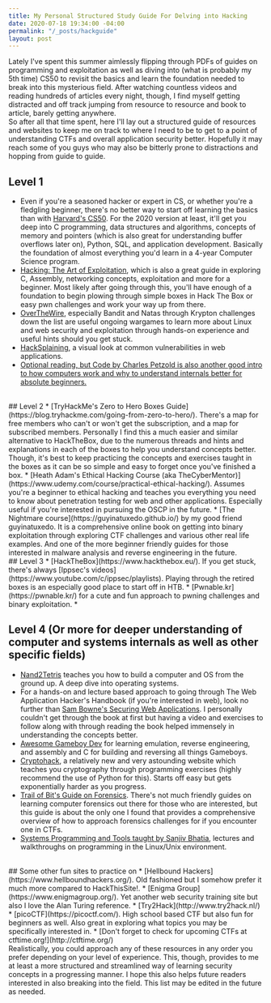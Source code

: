 ```yaml
---
title: My Personal Structured Study Guide For Delving into Hacking
date: 2020-07-18 19:34:00 -04:00
permalink: "/_posts/hackguide"
layout: post
---
```


Lately I've spent this summer aimlessly flipping through PDFs of guides on programming and exploitation as well as diving into (what is probably my 5th time) CS50 to revisit the basics and learn the foundation needed to break into this mysterious field. After watching countless videos and reading hundreds of articles every night, though, I find myself getting distracted and off track jumping from resource to resource and book to article, barely getting anywhere. 
<br/>
So after all that time spent, here I'll lay out a structured guide of resources and websites to keep me on track to where I need to be to get to a point of understanding CTFs and overall application security better. Hopefully it may reach some of you guys who may also be bitterly prone to distractions and hopping from guide to guide. 
<br/>
## Level 1
* Even if you're a seasoned hacker or expert in CS, or whether you're a fledgling beginner, there's no better way to start off learning the basics than with [Harvard's CS50](https://www.edx.org/course/cs50s-introduction-to-computer-science). For the 2020 version at least, it'll get you deep into C programming, data structures and algorithms, concepts of memory and pointers (which is also great for understanding buffer overflows later on), Python, SQL, and application development. Basically the foundation of almost everything you'd learn in a 4-year Computer Science program. 
* [Hacking: The Art of Exploitation](https://nostarch.com/hacking2.htm), which is also a great guide in exploring C, Assembly, networking concepts, exploitation and more for a beginner. Most likely after going through this, you'll have enough of a foundation to begin plowing through simple boxes in Hack The Box or easy pwn challenges and work your way up from there. 
* [OverTheWire](https://overthewire.org/wargames/), especially Bandit and Natas through Krypton challenges down the list are useful ongoing wargames to learn more about Linux and web security and exploitation through hands-on experience and useful hints should you get stuck. 
* [HackSplaining](https://www.hacksplaining.com/lessons), a visual look at common vulnerabilities in web applications.
* [Optional reading, but Code by Charles Petzold is also another good intro to how computers work and why to understand internals better for absolute beginners.](https://www.amazon.com/Code-Language-Computer-Hardware-Software/dp/0735611319)
<br/>
## Level 2
* [TryHackMe's Zero to Hero Boxes Guide](https://blog.tryhackme.com/going-from-zero-to-hero/). There's a map for free members who can't or won't get the subscription, and a map for subscribed members. Personally I find this a much easier and similar alternative to HackTheBox, due to the numerous threads and hints and explanations in each of the boxes to help you understand concepts better. Though, it's best to keep practicing the concepts and exercises taught in the boxes as it can be so simple and easy to forget once you've finished a box. 
* [Heath Adam's Ethical Hacking Course (aka TheCyberMentor)](https://www.udemy.com/course/practical-ethical-hacking/). Assumes you're a beginner to ethical hacking and teaches you everything you need to know about penetration testing for web and other applications. Especially useful if you're interested in pursuing the OSCP in the future. 
* [The Nightmare course](https://guyinatuxedo.github.io/) by my good friend guyinatuxedo. It is a comprehensive online book on getting into binary exploitation through exploring CTF challenges and various other real life examples. And one of the more beginner friendly guides for those interested in malware analysis and reverse engineering in the future. 
<br/>
## Level 3
* [HackTheBox](https://www.hackthebox.eu/). If you get stuck, there's always [Ippsec's videos](https://www.youtube.com/c/ippsec/playlists). Playing through the retired boxes is an especially good place to start off in HTB. 
* [Pwnable.kr](https://pwnable.kr/) for a cute and fun approach to pwning challenges and binary exploitation. 
* 

## Level 4 (Or more for deeper understanding of computer and systems internals as well as other specific fields)
* [Nand2Tetris](https://www.nand2tetris.org/) teaches you how to build a computer and OS from the ground up. A deep dive into operating systems. 
* For a hands-on and lecture based approach to going through The Web Application Hacker's Handbook (if you're interested in web), look no further than [Sam Bowne's Securing Web Applications](https://samsclass.info/129S/129S_F16.shtml). I personally couldn't get through the book at first but having a video and exercises to follow along with through reading the book helped immensely in understanding the concepts better. 
* [Awesome Gameboy Dev](https://project-awesome.org/gbdev/awesome-gbdev) for learning emulation, reverse engineering, and assembly and C for building and reversing all things Gameboys. 
* [Cryptohack](https://cryptohack.org/), a relatively new and very astounding website which teaches you cryptography through programming exercises (highly recommend the use of Python for this). Starts off easy but gets exponentially harder as you progress.
* [Trail of Bit's Guide on Forensics](https://trailofbits.github.io/ctf/forensics/). There's not much friendly guides on learning computer forensics out there for those who are interested, but this guide is about the only one I found that provides a comprehensive overview of how to approach forensics challenges for if you encounter one in CTFs. 
* [Systems Programming and Tools taught by Sanjiv Bhatia](http://www.cs.umsl.edu/~sanjiv/classes/cs2750/), lectures and walkthroughs on programming in the Linux/Unix environment. 
<br/>
## Some other fun sites to practice on
* [Hellbound Hackers](https://www.hellboundhackers.org/). Old fashioned but I somehow prefer it much more compared to HackThisSite!.
* [Enigma Group](https://www.enigmagroup.org/). Yet another web security training site but also I love the Alan Turing reference. 
* [Try2Hack](http://www.try2hack.nl/)
* [picoCTF](https://picoctf.com/). High school based CTF but also fun for beginners as well. Also great in exploring what topics you may be specifically interested in.
* [Don't forget to check for upcoming CTFs at ctftime.org!](http://ctftime.org/)
<br/>
Realistically, you could approach any of these resources in any order you prefer depending on your level of experience. This, though, provides to me at least a more structured and streamlined way of learning security concepts in a progressing manner. I hope this also helps future readers interested in also breaking into the field. This list may be edited in the future as needed.